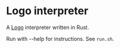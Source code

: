 # Logo interpreter

A [Logo](<https://en.wikipedia.org/wiki/Logo_(programming_language)>) interpreter written in Rust.

Run with --help for instructions. See `run.sh`.
